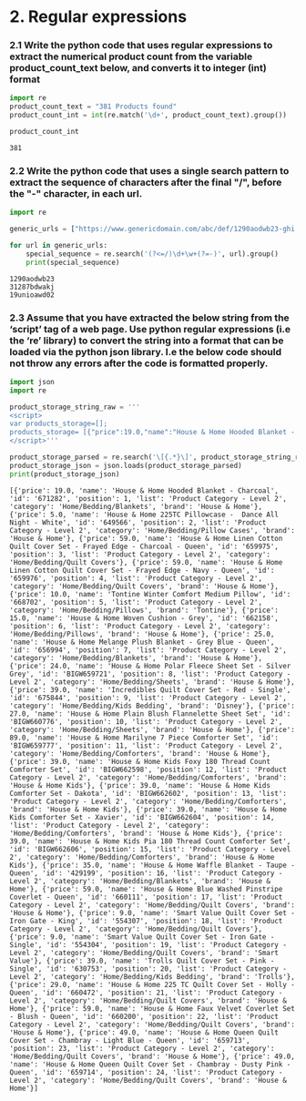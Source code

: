 # 2. Regular expressions

### 2.1 Write the python code that uses regular expressions to extract the numerical product count from the variable product_count_text below, and converts it to integer (int) format


```python
import re
product_count_text = "381 Products found"
product_count_int = int(re.match('\d+', product_count_text).group())
```


```python
product_count_int
```




    381



### 2.2 Write the python code that uses a single search pattern to extract the sequence of characters after the final "/", before the "-" character, in each url.


```python
import re

generic_urls = ["https://www.genericdomain.com/abc/def/1290aodwb23-ghi.img", "https://www.genericdomain.com/ab-c/31287bdwakj-jkl.img", "https://www.genericdomain.com/19unioawd02-jkl.img"]

for url in generic_urls:
    special_sequence = re.search('(?<=/)\d+\w+(?=-)', url).group()
    print(special_sequence)


```

    1290aodwb23
    31287bdwakj
    19unioawd02


### 2.3 Assume that you have extracted the below string from the ‘script’ tag of a web page. Use python regular expressions (i.e the ‘re’ library) to convert the string into a format that can be loaded via the python json library. I.e the below code should not throw any errors after the code is formatted properly.


```python
import json
import re
```


```python
product_storage_string_raw = '''
<script> 
var products_storage=[];
products_storage= [{"price":19.0,"name":"House & Home Hooded Blanket - Charcoal","id":"671282","position":1,"list":"Product Category - Level 2","category":"Home/Bedding/Blankets","brand":"House & Home"},{"price":5.0,"name":"House & Home 225TC Pillowcase -  Dance All Night - White","id":"649566","position":2,"list":"Product Category - Level 2","category":"Home/Bedding/Pillow Cases","brand":"House & Home"},{"price":59.0,"name":"House & Home Linen Cotton Quilt Cover Set - Frayed Edge - Charcoal - Queen","id":"659975","position":3,"list":"Product Category - Level 2","category":"Home/Bedding/Quilt Covers"},{"price":59.0,"name":"House & Home Linen Cotton Quilt Cover Set - Frayed Edge - Navy - Queen","id":"659976","position":4,"list":"Product Category - Level 2","category":"Home/Bedding/Quilt Covers","brand":"House & Home"},{"price":10.0,"name":"Tontine Winter Comfort Medium Pillow","id":"668702","position":5,"list":"Product Category - Level 2","category":"Home/Bedding/Pillows","brand":"Tontine"},{"price":15.0,"name":"House & Home Woven Cushion - Grey","id":"662158","position":6,"list":"Product Category - Level 2","category":"Home/Bedding/Pillows","brand":"House & Home"},{"price":25.0,"name":"House & Home Melange Plush Blanket - Grey Blue - Queen","id":"656994","position":7,"list":"Product Category - Level 2","category":"Home/Bedding/Blankets","brand":"House & Home"},{"price":24.0,"name":"House & Home Polar Fleece Sheet Set - Silver Grey","id":"BIGW659721","position":8,"list":"Product Category - Level 2","category":"Home/Bedding/Sheets","brand":"House & Home"},{"price":39.0,"name":"Incredibles Quilt Cover Set - Red - Single","id":"675844","position":9,"list":"Product Category - Level 2","category":"Home/Bedding/Kids Bedding","brand":"Disney"},{"price":27.0,"name":"House & Home Plain Blush Flannelette Sheet Set","id":"BIGW660776","position":10,"list":"Product Category - Level 2","category":"Home/Bedding/Sheets","brand":"House & Home"},{"price":89.0,"name":"House & Home Marilyne 7 Piece Comforter Set","id":"BIGW659777","position":11,"list":"Product Category - Level 2","category":"Home/Bedding/Comforters","brand":"House & Home"},{"price":39.0,"name":"House & Home Kids Foxy 180 Thread Count Comforter Set","id":"BIGW662598","position":12,"list":"Product Category - Level 2","category":"Home/Bedding/Comforters","brand":"House & Home Kids"},{"price":39.0,"name":"House & Home Kids Comforter Set - Dakota","id":"BIGW662602","position":13,"list":"Product Category - Level 2","category":"Home/Bedding/Comforters","brand":"House & Home Kids"},{"price":39.0,"name":"House & Home Kids Comforter Set - Xavier","id":"BIGW662604","position":14,"list":"Product Category - Level 2","category":"Home/Bedding/Comforters","brand":"House & Home Kids"},{"price":39.0,"name":"House & Home Kids Pia 180 Thread Count Comforter Set","id":"BIGW662606","position":15,"list":"Product Category - Level 2","category":"Home/Bedding/Comforters","brand":"House & Home Kids"},{"price":35.0,"name":"House & Home Waffle Blanket - Taupe - Queen","id":"429199","position":16,"list":"Product Category - Level 2","category":"Home/Bedding/Blankets","brand":"House & Home"},{"price":59.0,"name":"House & Home Blue Washed Pinstripe Coverlet - Queen","id":"660111","position":17,"list":"Product Category - Level 2","category":"Home/Bedding/Quilt Covers","brand":"House & Home"},{"price":9.0,"name":"Smart Value Quilt Cover Set - Iron Gate - King","id":"554307","position":18,"list":"Product Category - Level 2","category":"Home/Bedding/Quilt Covers"},{"price":9.0,"name":"Smart Value Quilt Cover Set - Iron Gate - Single","id":"554304","position":19,"list":"Product Category - Level 2","category":"Home/Bedding/Quilt Covers","brand":"Smart Value"},{"price":39.0,"name":"Trolls Quilt Cover Set - Pink - Single","id":"630753","position":20,"list":"Product Category - Level 2","category":"Home/Bedding/Kids Bedding","brand":"Trolls"},{"price":29.0,"name":"House & Home 225 TC Quilt Cover Set - Holly - Queen","id":"660472","position":21,"list":"Product Category - Level 2","category":"Home/Bedding/Quilt Covers","brand":"House & Home"},{"price":59.0,"name":"House & Home Faux Velvet Coverlet Set - Blush - Queen","id":"660200","position":22,"list":"Product Category - Level 2","category":"Home/Bedding/Quilt Covers","brand":"House & Home"},{"price":49.0,"name":"House & Home Queen Quilt Cover Set - Chambray - Light Blue - Queen","id":"659713","position":23,"list":"Product Category - Level 2","category":"Home/Bedding/Quilt Covers","brand":"House & Home"},{"price":49.0,"name":"House & Home Queen Quilt Cover Set - Chambray - Dusty Pink - Queen","id":"659714","position":24,"list":"Product Category - Level 2","category":"Home/Bedding/Quilt Covers","brand":"House & Home"}];
</script>'''
```


```python
product_storage_parsed = re.search('\[{.*}\]', product_storage_string_raw).group()
product_storage_json = json.loads(product_storage_parsed)
print(product_storage_json)
```

    [{'price': 19.0, 'name': 'House & Home Hooded Blanket - Charcoal', 'id': '671282', 'position': 1, 'list': 'Product Category - Level 2', 'category': 'Home/Bedding/Blankets', 'brand': 'House & Home'}, {'price': 5.0, 'name': 'House & Home 225TC Pillowcase -  Dance All Night - White', 'id': '649566', 'position': 2, 'list': 'Product Category - Level 2', 'category': 'Home/Bedding/Pillow Cases', 'brand': 'House & Home'}, {'price': 59.0, 'name': 'House & Home Linen Cotton Quilt Cover Set - Frayed Edge - Charcoal - Queen', 'id': '659975', 'position': 3, 'list': 'Product Category - Level 2', 'category': 'Home/Bedding/Quilt Covers'}, {'price': 59.0, 'name': 'House & Home Linen Cotton Quilt Cover Set - Frayed Edge - Navy - Queen', 'id': '659976', 'position': 4, 'list': 'Product Category - Level 2', 'category': 'Home/Bedding/Quilt Covers', 'brand': 'House & Home'}, {'price': 10.0, 'name': 'Tontine Winter Comfort Medium Pillow', 'id': '668702', 'position': 5, 'list': 'Product Category - Level 2', 'category': 'Home/Bedding/Pillows', 'brand': 'Tontine'}, {'price': 15.0, 'name': 'House & Home Woven Cushion - Grey', 'id': '662158', 'position': 6, 'list': 'Product Category - Level 2', 'category': 'Home/Bedding/Pillows', 'brand': 'House & Home'}, {'price': 25.0, 'name': 'House & Home Melange Plush Blanket - Grey Blue - Queen', 'id': '656994', 'position': 7, 'list': 'Product Category - Level 2', 'category': 'Home/Bedding/Blankets', 'brand': 'House & Home'}, {'price': 24.0, 'name': 'House & Home Polar Fleece Sheet Set - Silver Grey', 'id': 'BIGW659721', 'position': 8, 'list': 'Product Category - Level 2', 'category': 'Home/Bedding/Sheets', 'brand': 'House & Home'}, {'price': 39.0, 'name': 'Incredibles Quilt Cover Set - Red - Single', 'id': '675844', 'position': 9, 'list': 'Product Category - Level 2', 'category': 'Home/Bedding/Kids Bedding', 'brand': 'Disney'}, {'price': 27.0, 'name': 'House & Home Plain Blush Flannelette Sheet Set', 'id': 'BIGW660776', 'position': 10, 'list': 'Product Category - Level 2', 'category': 'Home/Bedding/Sheets', 'brand': 'House & Home'}, {'price': 89.0, 'name': 'House & Home Marilyne 7 Piece Comforter Set', 'id': 'BIGW659777', 'position': 11, 'list': 'Product Category - Level 2', 'category': 'Home/Bedding/Comforters', 'brand': 'House & Home'}, {'price': 39.0, 'name': 'House & Home Kids Foxy 180 Thread Count Comforter Set', 'id': 'BIGW662598', 'position': 12, 'list': 'Product Category - Level 2', 'category': 'Home/Bedding/Comforters', 'brand': 'House & Home Kids'}, {'price': 39.0, 'name': 'House & Home Kids Comforter Set - Dakota', 'id': 'BIGW662602', 'position': 13, 'list': 'Product Category - Level 2', 'category': 'Home/Bedding/Comforters', 'brand': 'House & Home Kids'}, {'price': 39.0, 'name': 'House & Home Kids Comforter Set - Xavier', 'id': 'BIGW662604', 'position': 14, 'list': 'Product Category - Level 2', 'category': 'Home/Bedding/Comforters', 'brand': 'House & Home Kids'}, {'price': 39.0, 'name': 'House & Home Kids Pia 180 Thread Count Comforter Set', 'id': 'BIGW662606', 'position': 15, 'list': 'Product Category - Level 2', 'category': 'Home/Bedding/Comforters', 'brand': 'House & Home Kids'}, {'price': 35.0, 'name': 'House & Home Waffle Blanket - Taupe - Queen', 'id': '429199', 'position': 16, 'list': 'Product Category - Level 2', 'category': 'Home/Bedding/Blankets', 'brand': 'House & Home'}, {'price': 59.0, 'name': 'House & Home Blue Washed Pinstripe Coverlet - Queen', 'id': '660111', 'position': 17, 'list': 'Product Category - Level 2', 'category': 'Home/Bedding/Quilt Covers', 'brand': 'House & Home'}, {'price': 9.0, 'name': 'Smart Value Quilt Cover Set - Iron Gate - King', 'id': '554307', 'position': 18, 'list': 'Product Category - Level 2', 'category': 'Home/Bedding/Quilt Covers'}, {'price': 9.0, 'name': 'Smart Value Quilt Cover Set - Iron Gate - Single', 'id': '554304', 'position': 19, 'list': 'Product Category - Level 2', 'category': 'Home/Bedding/Quilt Covers', 'brand': 'Smart Value'}, {'price': 39.0, 'name': 'Trolls Quilt Cover Set - Pink - Single', 'id': '630753', 'position': 20, 'list': 'Product Category - Level 2', 'category': 'Home/Bedding/Kids Bedding', 'brand': 'Trolls'}, {'price': 29.0, 'name': 'House & Home 225 TC Quilt Cover Set - Holly - Queen', 'id': '660472', 'position': 21, 'list': 'Product Category - Level 2', 'category': 'Home/Bedding/Quilt Covers', 'brand': 'House & Home'}, {'price': 59.0, 'name': 'House & Home Faux Velvet Coverlet Set - Blush - Queen', 'id': '660200', 'position': 22, 'list': 'Product Category - Level 2', 'category': 'Home/Bedding/Quilt Covers', 'brand': 'House & Home'}, {'price': 49.0, 'name': 'House & Home Queen Quilt Cover Set - Chambray - Light Blue - Queen', 'id': '659713', 'position': 23, 'list': 'Product Category - Level 2', 'category': 'Home/Bedding/Quilt Covers', 'brand': 'House & Home'}, {'price': 49.0, 'name': 'House & Home Queen Quilt Cover Set - Chambray - Dusty Pink - Queen', 'id': '659714', 'position': 24, 'list': 'Product Category - Level 2', 'category': 'Home/Bedding/Quilt Covers', 'brand': 'House & Home'}]



```python

```
